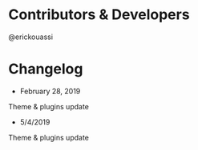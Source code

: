# Contributors & Developers
@erickouassi

# Changelog

* February 28, 2019

Theme & plugins update

* 5/4/2019

Theme & plugins update

